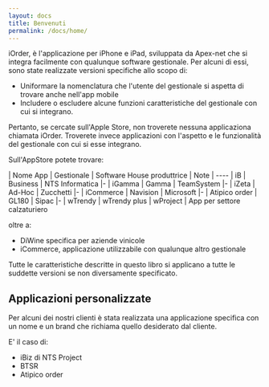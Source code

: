 ```yaml
---
layout: docs
title: Benvenuti
permalink: /docs/home/
---
```

iOrder, è l'applicazione per iPhone e iPad, sviluppata da Apex-net che si integra facilmente con qualunque software gestionale.
Per alcuni di essi, sono state realizzate versioni specifiche allo scopo di:

* Uniformare la nomenclatura che l'utente del gestionale si aspetta di trovare anche nell'app mobile
* Includere o escludere alcune funzioni caratteristiche del gestionale con cui si integrano.

Pertanto, se cercate sull'Apple Store, non troverete nessuna applicaziona chiamata iOrder. Troverete invece applicazioni con l'aspetto e le funzionalità del gestionale con cui si esse integrano.

Sull'AppStore potete trovare:

| Nome App      | Gestionale   | Software House produttrice | Note
| ----
| iB            | Business     | NTS Informatica            |-
| iGamma        | Gamma        | TeamSystem                 |-
| iZeta         | Ad-Hoc       | Zucchetti                  |-
| iCommerce     | Navision     | Microsoft                  |-
| Atipico order | GL180        | Sipac                      |-
| wTrendy       | wTrendy plus | wProject                   | App per settore calzaturiero

oltre a:

* DiWine specifica per aziende vinicole
* iCommerce, applicazione utilizzabile con qualunque altro gestionale

Tutte le caratteristiche descritte in questo libro si applicano a tutte le suddette versioni se non diversamente specificato.

## Applicazioni personalizzate

Per alcuni dei nostri clienti è stata realizzata una applicazione specifica con un nome e un brand che richiama quello desiderato dal cliente.

E' il caso di:

* iBiz di NTS Project
* BTSR
* Atipico order
